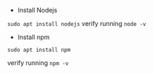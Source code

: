 * Install Nodejs

`sudo apt install nodejs`
verify running `node -v`
* Install npm

`sudo apt install npm`

verify running `npm -v`
